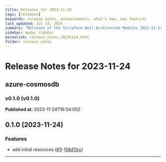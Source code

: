 ```yaml
---
title: Releases for 2023-11-24
tags: [releases]
keywords: release notes, announcements, what's new, new features
last_updated: Jul 14, 2025
summary: "Releases of the Terraform Well Architected Modules 2023-11-24"
sidebar: mydoc_sidebar
permalink: release_notes_20231124.html
folder: release_notes
---
```


# Release Notes for 2023-11-24

## azure-cosmosdb
### v0.1.0 (v0.1.0)
**Published at:** 2023-11-24T16:54:05Z

## 0.1.0 (2023-11-24)


### Features

* add initial resources ([#1](https://github.com/CloudNationHQ/terraform-azure-cosmosdb/issues/1)) ([58d11cc](https://github.com/CloudNationHQ/terraform-azure-cosmosdb/commit/58d11ccd8721aecb5a3a4d03109ca32753165442))

---

